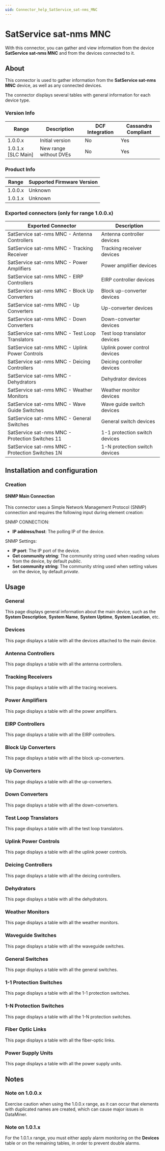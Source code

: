 ```yaml
---
uid: Connector_help_SatService_sat-nms_MNC
---
```


# SatService sat-nms MNC

With this connector, you can gather and view information from the device **SatService sat-nms MNC** and from the devices connected to it.

## About

This connector is used to gather information from the **SatService sat-nms MNC** device, as well as any connected devices.

The connector displays several tables with general information for each device type.

### Version Info

| **Range**     | **Description**        | **DCF Integration** | **Cassandra Compliant** |
|----------------------|------------------------|---------------------|-------------------------|
| 1.0.0.x              | Initial version        | No                  | Yes                     |
| 1.0.1.x [SLC Main]   | New range without DVEs | No                  | Yes                     |

### Product Info

| Range | Supported Firmware Version |
|------------------|-----------------------------|
| 1.0.0.x          | Unknown                     |
| 1.0.1.x          | Unknown                     |

### Exported connectors (only for range 1.0.0.x)

| **Exported Connector**                           | **Description**               |
|-------------------------------------------------|-------------------------------|
| SatService sat-nms MNC - Antenna Controllers    | Antenna controller devices    |
| SatService sat-nms MNC - Tracking Receiver      | Tracking receiver devices     |
| SatService sat-nms MNC - Power Amplifiers       | Power amplifier devices       |
| SatService sat-nms MNC - EIRP Controllers       | EIRP controller devices       |
| SatService sat-nms MNC - Block Up Converters    | Block up-converter devices    |
| SatService sat-nms MNC - Up Converters          | Up-converter devices          |
| SatService sat-nms MNC - Down Converters        | Down-converter devices        |
| SatService sat-nms MNC - Test Loop Translators  | Test loop translator devices  |
| SatService sat-nms MNC - Uplink Power Controls  | Uplink power control devices  |
| SatService sat-nms MNC - Deicing Controllers    | Deicing controller devices    |
| SatService sat-nms MNC - Dehydrators            | Dehydrator devices            |
| SatService sat-nms MNC - Weather Monitors       | Weather monitor devices       |
| SatService sat-nms MNC - Wave Guide Switches    | Wave guide switch devices     |
| SatService sat-nms MNC - General Switches       | General switch devices        |
| SatService sat-nms MNC - Protection Switches 11 | 1-1 protection switch devices |
| SatService sat-nms MNC - Protection Switches 1N | 1-N protection switch devices |

## Installation and configuration

### Creation

#### SNMP Main Connection

This connector uses a Simple Network Management Protocol (SNMP) connection and requires the following input during element creation:

SNMP CONNECTION:

- **IP address/host**: The polling IP of the device.

SNMP Settings:

- **IP port**: The IP port of the device.
- **Get community string**: The community string used when reading values from the device, by default *public*.
- **Set community string**: The community string used when setting values on the device, by default *private*.

## Usage

### General

This page displays general information about the main device, such as the **System Description**, **System Name**, **System Uptime**, **System Location**, etc.

### Devices

This page displays a table with all the devices attached to the main device.

### Antenna Controllers

This page displays a table with all the antenna controllers.

### Tracking Receivers

This page displays a table with all the tracing receivers.

### Power Amplifiers

This page displays a table with all the power amplifiers.

### EIRP Controllers

This page displays a table with all the EIRP controllers.

### Block Up Converters

This page displays a table with all the block up-converters.

### Up Converters

This page displays a table with all the up-converters.

### Down Converters

This page displays a table with all the down-converters.

### Test Loop Translators

This page displays a table with all the test loop translators.

### Uplink Power Controls

This page displays a table with all the uplink power controls.

### Deicing Controllers

This page displays a table with all the deicing controllers.

### Dehydrators

This page displays a table with all the dehydrators.

### Weather Monitors

This page displays a table with all the weather monitors.

### Waveguide Switches

This page displays a table with all the waveguide switches.

### General Switches

This page displays a table with all the general switches.

### 1-1 Protection Switches

This page displays a table with all the 1-1 protection switches.

### 1-N Protection Switches

This page displays a table with all the 1-N protection switches.

### Fiber Optic Links

This page displays a table with all the fiber-optic links.

### Power Supply Units

This page displays a table with all the power supply units.

## Notes

### Note on 1.0.0.x

Exercise caution when using the 1.0.0.x range, as it can occur that elements with duplicated names are created, which can cause major issues in DataMiner.

### Note on 1.0.1.x

For the 1.0.1.x range, you must either apply alarm monitoring on the **Devices** table or on the remaining tables, in order to prevent double alarms.

